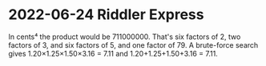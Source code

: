 2022-06-24 Riddler Express
==========================
In cents⁴ the product would be 711000000.  That's six factors of 2, two
factors of 3, and six factors of 5, and one factor of 79.  A brute-force
search gives 1.20×1.25×1.50×3.16 = 7.11 and 1.20+1.25+1.50+3.16 = 7.11.
